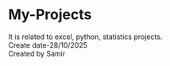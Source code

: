 # My-Projects
It is related to excel, python, statistics projects.
<br>
Create date-28/10/2025
<br>
Created by Samir
